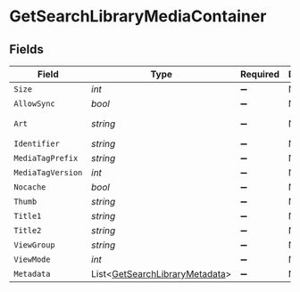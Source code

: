 # GetSearchLibraryMediaContainer


## Fields

| Field                                                                               | Type                                                                                | Required                                                                            | Description                                                                         | Example                                                                             |
| ----------------------------------------------------------------------------------- | ----------------------------------------------------------------------------------- | ----------------------------------------------------------------------------------- | ----------------------------------------------------------------------------------- | ----------------------------------------------------------------------------------- |
| `Size`                                                                              | *int*                                                                               | :heavy_minus_sign:                                                                  | N/A                                                                                 | 2                                                                                   |
| `AllowSync`                                                                         | *bool*                                                                              | :heavy_minus_sign:                                                                  | N/A                                                                                 | false                                                                               |
| `Art`                                                                               | *string*                                                                            | :heavy_minus_sign:                                                                  | N/A                                                                                 | /:/resources/show-fanart.jpg                                                        |
| `Identifier`                                                                        | *string*                                                                            | :heavy_minus_sign:                                                                  | N/A                                                                                 | com.plexapp.plugins.library                                                         |
| `MediaTagPrefix`                                                                    | *string*                                                                            | :heavy_minus_sign:                                                                  | N/A                                                                                 | /system/bundle/media/flags/                                                         |
| `MediaTagVersion`                                                                   | *int*                                                                               | :heavy_minus_sign:                                                                  | N/A                                                                                 | 1698860922                                                                          |
| `Nocache`                                                                           | *bool*                                                                              | :heavy_minus_sign:                                                                  | N/A                                                                                 | true                                                                                |
| `Thumb`                                                                             | *string*                                                                            | :heavy_minus_sign:                                                                  | N/A                                                                                 | /:/resources/show.png                                                               |
| `Title1`                                                                            | *string*                                                                            | :heavy_minus_sign:                                                                  | N/A                                                                                 | TV Shows                                                                            |
| `Title2`                                                                            | *string*                                                                            | :heavy_minus_sign:                                                                  | N/A                                                                                 | Search for ''                                                                       |
| `ViewGroup`                                                                         | *string*                                                                            | :heavy_minus_sign:                                                                  | N/A                                                                                 | season                                                                              |
| `ViewMode`                                                                          | *int*                                                                               | :heavy_minus_sign:                                                                  | N/A                                                                                 | 65593                                                                               |
| `Metadata`                                                                          | List<[GetSearchLibraryMetadata](../../Models/Requests/GetSearchLibraryMetadata.md)> | :heavy_minus_sign:                                                                  | N/A                                                                                 |                                                                                     |